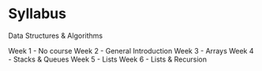 # Syllabus

Data Structures & Algorithms


Week 1 - No course
Week 2 - General Introduction
Week 3 - Arrays
Week 4 - Stacks & Queues
Week 5 - Lists
Week 6 - Lists & Recursion
